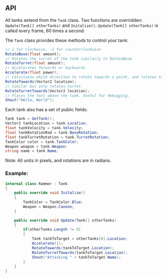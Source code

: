 ## API ##
All tanks extend from the `Tank` class. Two functions are overridden: `Update(Tank[] otherTanks)` and `Initalize()`.
`Update(Tank[] otherTanks)` is called every frame, 60 times a second.

The `Tank` class provides these methods to control your tank:
```csharp
// 1 for clockwise, -1 for counterclockwise
RotateBase(float amount);
// Rotates the turret of the tank similarly to RotateBase
RotateTurret(float amount);
// Accelerates forwards or backwards
Accelerate(float power);
// Calculates which direction to rotate towards a point, and rotates to it
RotateTowards(Vector2 location);
// Similar but only rotates turret
RotateTurretTowards(Vector2 location);
// Places the text above the tank. Useful for debugging.
Shout("Hello, World");
```
Each tank also has a set of public fields:
```csharp
Tank tank = GetTank();
Vector2 tankLocation = tank.Location;
float tankVelocity = tank.Velocity;
float tankRotationRad = tank.BaseRotation;
float tankTurretRotation = tank.TurretRotation;
TankColor color = tank.TankColor;
Weapon weapon = tank.Weapon;
string name = tank.Name;
```
Note: All units in pixels, and rotations are in radians.

### Example: ###
```csharp
internal class Rammer : Tank
{
    public override void Initalize()
    {
        TankColor = TankColor.Blue;
        Weapon = Weapon.Cannon;
    }

    public override void Update(Tank[] otherTanks)
    {
        if(otherTanks.Length != 0)
        {
            Tank tankToTarget = otherTanks[0].Location;
            Accelerate(1);
            RotateTowards(tankToTarget.Location);
            RotateTurretTowards(tankToTarget.Location);
            Shout("Attacking " + tankToTarget.Name);
        }            
    }
}
```
